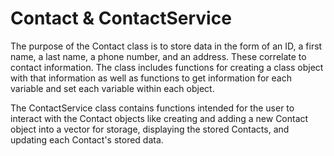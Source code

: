 # Contact & ContactService

The purpose of the Contact class is to store data in the form of an ID, a first name, a last name, a phone number, and an address. These correlate to contact information. The class includes functions for creating a class object with that information as well as functions to get information for each variable and set each variable within each object.

The ContactService class contains functions intended for the user to interact with the Contact objects like creating and adding a new Contact object into a vector for storage, displaying the stored Contacts, and updating each Contact's stored data.
